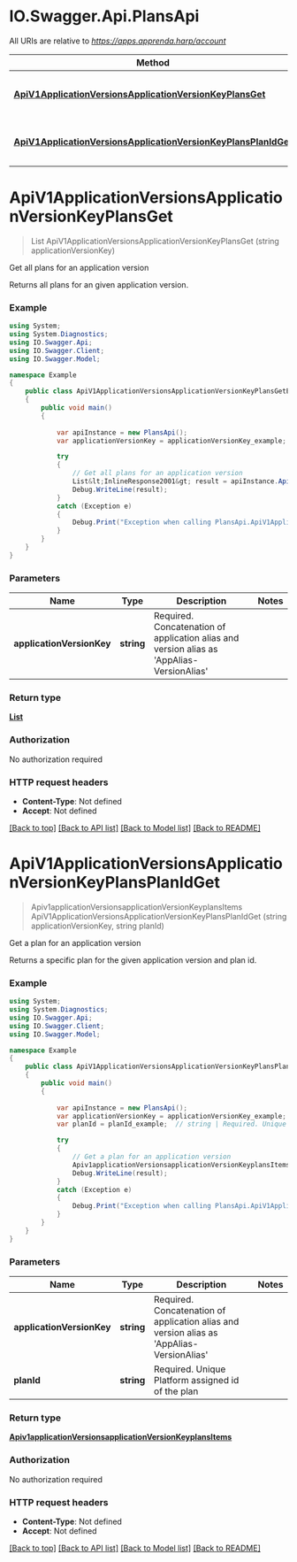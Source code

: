 # IO.Swagger.Api.PlansApi

All URIs are relative to *https://apps.apprenda.harp/account*

Method | HTTP request | Description
------------- | ------------- | -------------
[**ApiV1ApplicationVersionsApplicationVersionKeyPlansGet**](PlansApi.md#apiv1applicationversionsapplicationversionkeyplansget) | **GET** /api/v1/applicationVersions/{applicationVersionKey}/plans | Get all plans for an application version
[**ApiV1ApplicationVersionsApplicationVersionKeyPlansPlanIdGet**](PlansApi.md#apiv1applicationversionsapplicationversionkeyplansplanidget) | **GET** /api/v1/applicationVersions/{applicationVersionKey}/plans/{planId} | Get a plan for an application version


<a name="apiv1applicationversionsapplicationversionkeyplansget"></a>
# **ApiV1ApplicationVersionsApplicationVersionKeyPlansGet**
> List<InlineResponse2001> ApiV1ApplicationVersionsApplicationVersionKeyPlansGet (string applicationVersionKey)

Get all plans for an application version

Returns all plans for an given application version.

### Example
```csharp
using System;
using System.Diagnostics;
using IO.Swagger.Api;
using IO.Swagger.Client;
using IO.Swagger.Model;

namespace Example
{
    public class ApiV1ApplicationVersionsApplicationVersionKeyPlansGetExample
    {
        public void main()
        {
            
            var apiInstance = new PlansApi();
            var applicationVersionKey = applicationVersionKey_example;  // string | Required. Concatenation of application alias and version alias as 'AppAlias-VersionAlias'

            try
            {
                // Get all plans for an application version
                List&lt;InlineResponse2001&gt; result = apiInstance.ApiV1ApplicationVersionsApplicationVersionKeyPlansGet(applicationVersionKey);
                Debug.WriteLine(result);
            }
            catch (Exception e)
            {
                Debug.Print("Exception when calling PlansApi.ApiV1ApplicationVersionsApplicationVersionKeyPlansGet: " + e.Message );
            }
        }
    }
}
```

### Parameters

Name | Type | Description  | Notes
------------- | ------------- | ------------- | -------------
 **applicationVersionKey** | **string**| Required. Concatenation of application alias and version alias as &#39;AppAlias-VersionAlias&#39; | 

### Return type

[**List<InlineResponse2001>**](InlineResponse2001.md)

### Authorization

No authorization required

### HTTP request headers

 - **Content-Type**: Not defined
 - **Accept**: Not defined

[[Back to top]](#) [[Back to API list]](../README.md#documentation-for-api-endpoints) [[Back to Model list]](../README.md#documentation-for-models) [[Back to README]](../README.md)

<a name="apiv1applicationversionsapplicationversionkeyplansplanidget"></a>
# **ApiV1ApplicationVersionsApplicationVersionKeyPlansPlanIdGet**
> Apiv1applicationVersionsapplicationVersionKeyplansItems ApiV1ApplicationVersionsApplicationVersionKeyPlansPlanIdGet (string applicationVersionKey, string planId)

Get a plan for an application version

Returns a specific plan for the given application version and plan id.

### Example
```csharp
using System;
using System.Diagnostics;
using IO.Swagger.Api;
using IO.Swagger.Client;
using IO.Swagger.Model;

namespace Example
{
    public class ApiV1ApplicationVersionsApplicationVersionKeyPlansPlanIdGetExample
    {
        public void main()
        {
            
            var apiInstance = new PlansApi();
            var applicationVersionKey = applicationVersionKey_example;  // string | Required. Concatenation of application alias and version alias as 'AppAlias-VersionAlias'
            var planId = planId_example;  // string | Required. Unique Platform assigned id of the plan

            try
            {
                // Get a plan for an application version
                Apiv1applicationVersionsapplicationVersionKeyplansItems result = apiInstance.ApiV1ApplicationVersionsApplicationVersionKeyPlansPlanIdGet(applicationVersionKey, planId);
                Debug.WriteLine(result);
            }
            catch (Exception e)
            {
                Debug.Print("Exception when calling PlansApi.ApiV1ApplicationVersionsApplicationVersionKeyPlansPlanIdGet: " + e.Message );
            }
        }
    }
}
```

### Parameters

Name | Type | Description  | Notes
------------- | ------------- | ------------- | -------------
 **applicationVersionKey** | **string**| Required. Concatenation of application alias and version alias as &#39;AppAlias-VersionAlias&#39; | 
 **planId** | **string**| Required. Unique Platform assigned id of the plan | 

### Return type

[**Apiv1applicationVersionsapplicationVersionKeyplansItems**](Apiv1applicationVersionsapplicationVersionKeyplansItems.md)

### Authorization

No authorization required

### HTTP request headers

 - **Content-Type**: Not defined
 - **Accept**: Not defined

[[Back to top]](#) [[Back to API list]](../README.md#documentation-for-api-endpoints) [[Back to Model list]](../README.md#documentation-for-models) [[Back to README]](../README.md)

